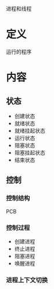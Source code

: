 进程和线程

# 定义 #
运行的程序

# 内容 #
## 状态 ##
  - 创建状态
  - 就绪状态
  - 就绪挂起状态
  - 运行状态
  - 阻塞状态
  - 阻塞挂起状态
  - 结束状态
## 控制 ##
### 控制结构 ###
PCB
### 控制过程 ###
  - 创建进程
  - 终止进程
  - 阻塞进程
  - 唤醒进程
### 进程上下文切换 ###
